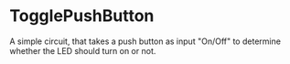# TogglePushButton
A simple circuit, that takes a push button as input "On/Off" to determine whether the LED should turn on or not.

